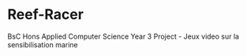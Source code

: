 # Reef-Racer
BsC Hons Applied Computer Science Year 3 Project - Jeux video sur la sensibilisation marine
